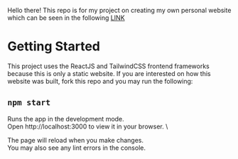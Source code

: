 Hello there! This repo is for my project on creating my own personal website which can be seen in the following [LINK](https://vincents-personal-website.vercel.app/)

# Getting Started
This project uses the ReactJS and TailwindCSS frontend frameworks because this is only a static website. If you are interested on how this website was built, fork this repo and you may run the following:

## `npm start`
Runs the app in the development mode. \
Open http://localhost:3000 to view it in your browser. \

The page will reload when you make changes. \
You may also see any lint errors in the console.
